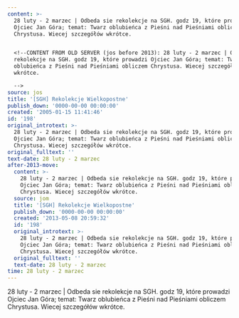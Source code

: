 ```yaml
---
content: >-
  28 luty - 2 marzec | Odbeda sie rekolekcje na SGH. godz 19, które prowadzi
  Ojciec Jan Góra; temat: Twarz oblubieńca z Pieśni nad Pieśniami obliczem
  Chrystusa. Wiecej szczegółów wkrótce.


  <!--CONTENT FROM OLD SERVER (jos before 2013): 28 luty - 2 marzec | Odbeda sie
  rekolekcje na SGH. godz 19, które prowadzi Ojciec Jan Góra; temat: Twarz
  oblubieńca z Pieśni nad Pieśniami obliczem Chrystusa. Wiecej szczegółów
  wkrótce.

  -->
source: jos
title: '[SGH] Rekolekcje Wielkopostne'
publish_down: '0000-00-00 00:00:00'
created: '2005-01-15 11:41:46'
id: '198'
original_introtext: >-
  28 luty - 2 marzec | Odbeda sie rekolekcje na SGH. godz 19, które prowadzi
  Ojciec Jan Góra; temat: Twarz oblubieńca z Pieśni nad Pieśniami obliczem
  Chrystusa. Wiecej szczegółów wkrótce.
original_fulltext: ''
text-date: 28 luty - 2 marzec
after-2013-move:
  content: >-
    28 luty - 2 marzec | Odbeda sie rekolekcje na SGH. godz 19, które prowadzi
    Ojciec Jan Góra; temat: Twarz oblubieńca z Pieśni nad Pieśniami obliczem
    Chrystusa. Wiecej szczegółów wkrótce.
  source: jom
  title: '[SGH] Rekolekcje Wielkopostne'
  publish_down: '0000-00-00 00:00:00'
  created: '2013-05-08 20:59:32'
  id: '198'
  original_introtext: >-
    28 luty - 2 marzec | Odbeda sie rekolekcje na SGH. godz 19, które prowadzi
    Ojciec Jan Góra; temat: Twarz oblubieńca z Pieśni nad Pieśniami obliczem
    Chrystusa. Wiecej szczegółów wkrótce.
  original_fulltext: ''
  text-date: 28 luty - 2 marzec
time: 28 luty - 2 marzec
---
```

28 luty - 2 marzec | Odbeda sie rekolekcje na SGH. godz 19, które prowadzi Ojciec Jan Góra; temat: Twarz oblubieńca z Pieśni nad Pieśniami obliczem Chrystusa. Wiecej szczegółów wkrótce.

<!--CONTENT FROM OLD SERVER (jos before 2013): 28 luty - 2 marzec | Odbeda sie rekolekcje na SGH. godz 19, które prowadzi Ojciec Jan Góra; temat: Twarz oblubieńca z Pieśni nad Pieśniami obliczem Chrystusa. Wiecej szczegółów wkrótce.
-->

<!--{{json:{"created_date":"2005-01-15 11:41:46","publish_down":"0000-00-00 00:00:00","id":"198"}}}-->